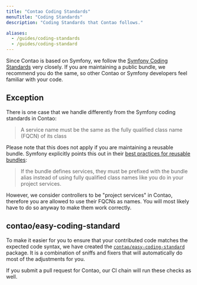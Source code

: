 ```yaml
---
title: "Contao Coding Standards"
menuTitle: "Coding Standards"
description: "Coding Standards that Contao follows."

aliases:
  - /guides/coding-standards
  - /guides/coding-standard
---
```


Since Contao is based on Symfony, we follow the [Symfony Coding Standards][1] very closely. If you are maintaining a
public bundle, we recommend you do the same, so other Contao or Symfony developers feel familiar with your code.

## Exception

There is one case that we handle differently from the Symfony coding standards in Contao:

> A service name must be the same as the fully qualified class name (FQCN) of its class

Please note that this does not apply if you are maintaining a reusable bundle. Symfony explicitly points this out in
their [best practices for reusable bundles][2]:

> If the bundle defines services, they must be prefixed with the bundle alias instead of using fully qualified class
> names like you do in your project services.

However, we consider controllers to be "project services" in Contao, therefore you are allowed to use their FQCNs as
names. You will most likely have to do so anyway to make them work correctly.

## contao/easy-coding-standard

To make it easier for you to ensure that your contributed code matches the expected code syntax, we have created the
[`contao/easy-coding-standard`][3] package. It is a combination of sniffs and fixers that will automatically do most
of the adjustments for you.

If you submit a pull request for Contao, our CI chain will run these checks as well.

[1]: https://symfony.com/doc/current/contributing/code/standards.html
[2]: https://symfony.com/doc/current/bundles/best_practices.html#services
[3]: https://github.com/contao/easy-coding-standard
